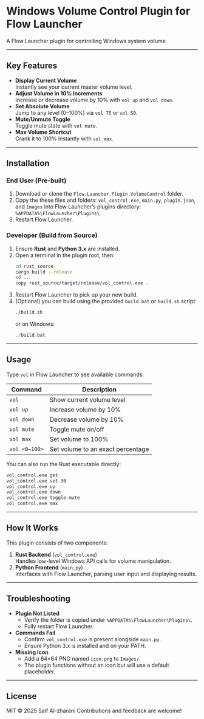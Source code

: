 # Windows Volume Control Plugin for Flow Launcher

A  Flow Launcher plugin for controlling Windows system volume 

---

## Key Features

- **Display Current Volume**  
  Instantly see your current master volume level.
- **Adjust Volume in 10% Increments**  
  Increase or decrease volume by 10% with `vol up` and `vol down`.
- **Set Absolute Volume**  
  Jump to any level (0–100%) via `vol 75` or `vol 50`.
- **Mute/Unmute Toggle**  
  Toggle mute state with `vol mute`.
- **Max Volume Shortcut**  
  Crank it to 100% instantly with `vol max`.

---

## Installation

### End User (Pre-built)

1. Download or clone the `Flow.Launcher.Plugin.VolumeControl` folder.  
2. Copy the these files and folders: `vol_control.exe`, `main.py`, `plugin.json`, and `Images` into Flow Launcher’s plugins directory:  
   `%APPDATA%\FlowLauncher\Plugins\`  
3. Restart Flow Launcher.  


### Developer (Build from Source)

1. Ensure **Rust** and **Python 3.x** are installed.  
2. Open a terminal in the plugin root, then:
   ```bash
   cd rust_source
   cargo build --release
   cd ..
   copy rust_source/target/release/vol_control.exe .
   ```
3. Restart Flow Launcher to pick up your new build.
4. (Optional) you can build using the provided `build.bat` or `build.sh` script:
   ```bash
   ./build.sh
   ```
    or on Windows:
    ```powershell
   ./build.bat
   ```

---

## Usage

Type `vol` in Flow Launcher to see available commands:

| Command       | Description                           |
| ------------- | ------------------------------------- |
| `vol`         | Show current volume level             |
| `vol up`      | Increase volume by 10%                |
| `vol down`    | Decrease volume by 10%                |
| `vol mute`    | Toggle mute on/off                    |
| `vol max`     | Set volume to 100%                    |
| `vol <0–100>` | Set volume to an exact percentage     |

You can also run the Rust executable directly:

```bash
vol_control.exe get
vol_control.exe set 30
vol_control.exe up
vol_control.exe down
vol_control.exe toggle-mute
vol_control.exe max
```

---

## How It Works

This plugin consists of two components:

1. **Rust Backend** (`vol_control.exe`)  
   Handles low-level Windows API calls for volume manipulation.
2. **Python Frontend** (`main.py`)  
   Interfaces with Flow Launcher, parsing user input and displaying results.

---

## Troubleshooting

- **Plugin Not Listed**  
  - Verify the folder is copied under `%APPDATA%\FlowLauncher\Plugins\`.  
  - Fully restart Flow Launcher.
- **Commands Fail**  
  - Confirm `vol_control.exe` is present alongside `main.py`.  
  - Ensure Python 3.x is installed and on your PATH.
- **Missing Icon**  
  - Add a 64×64 PNG named `icon.png` to `Images/`.  
  - The plugin functions without an icon but will use a default placeholder.

---

## License

MIT © 2025 Saif Al-zharani 
Contributions and feedback are welcome!

